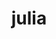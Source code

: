---
title: "julia"
layout: cache
categories: [package, develop]
meta: {"versions": ["1.9.3"], "compilers": ["gcc@=11.4.0"], "oss": ["ubuntu20.04"], "platforms": ["linux"], "targets": ["x86_64_v3"], "stacks": ["e4s", "root"], "num_specs": 5, "num_specs_by_stack": {"e4s": 5, "root": 5}}
spec_details: [{"hash": "2akccm7cgp7yaqxoftlhvagx7ulkrgqo", "compiler": "gcc@=11.4.0", "versions": ["1.9.3"], "os": "ubuntu20.04", "platform": "linux", "target": "x86_64_v3", "variants": ["build_system=makefile", "+openlibm", "+precompile"], "stacks": ["e4s", "root"], "size": "-", "tarball": "https://binaries.spack.io/develop/build_cache/linux-ubuntu20.04-x86_64_v3/gcc-11.4.0/julia-1.9.3/linux-ubuntu20.04-x86_64_v3-gcc-11.4.0-julia-1.9.3-2akccm7cgp7yaqxoftlhvagx7ulkrgqo.spack"}, {"hash": "c3e5qumiq2c5zfpcsoxsgfqlgw5on765", "compiler": "gcc@=11.4.0", "versions": ["1.9.3"], "os": "ubuntu20.04", "platform": "linux", "target": "x86_64_v3", "variants": ["build_system=makefile", "+openlibm", "patches=00569f4", "+precompile"], "stacks": ["e4s", "root"], "size": "-", "tarball": "https://binaries.spack.io/develop/build_cache/linux-ubuntu20.04-x86_64_v3/gcc-11.4.0/julia-1.9.3/linux-ubuntu20.04-x86_64_v3-gcc-11.4.0-julia-1.9.3-c3e5qumiq2c5zfpcsoxsgfqlgw5on765.spack"}, {"hash": "3shd56vu7helf4mv4h7ggrzytb2zxocp", "compiler": "gcc@=11.4.0", "versions": ["1.9.3"], "os": "ubuntu20.04", "platform": "linux", "target": "x86_64_v3", "variants": ["build_system=makefile", "+openlibm", "+precompile"], "stacks": ["e4s", "root"], "size": "-", "tarball": "https://binaries.spack.io/develop/build_cache/linux-ubuntu20.04-x86_64_v3/gcc-11.4.0/julia-1.9.3/linux-ubuntu20.04-x86_64_v3-gcc-11.4.0-julia-1.9.3-3shd56vu7helf4mv4h7ggrzytb2zxocp.spack"}, {"hash": "4n6ahnr7dcdl6h3jusvkzfvq5fon2iau", "compiler": "gcc@=11.4.0", "versions": ["1.9.3"], "os": "ubuntu20.04", "platform": "linux", "target": "x86_64_v3", "variants": ["build_system=makefile", "+openlibm", "+precompile"], "stacks": ["e4s", "root"], "size": "-", "tarball": "https://binaries.spack.io/develop/build_cache/linux-ubuntu20.04-x86_64_v3/gcc-11.4.0/julia-1.9.3/linux-ubuntu20.04-x86_64_v3-gcc-11.4.0-julia-1.9.3-4n6ahnr7dcdl6h3jusvkzfvq5fon2iau.spack"}, {"hash": "mmybp5gpzzxxlapv2byy7zo5vhr66abc", "compiler": "gcc@=11.4.0", "versions": ["1.9.3"], "os": "ubuntu20.04", "platform": "linux", "target": "x86_64_v3", "variants": ["build_system=makefile", "+openlibm", "+precompile"], "stacks": ["e4s", "root"], "size": "-", "tarball": "https://binaries.spack.io/develop/build_cache/linux-ubuntu20.04-x86_64_v3/gcc-11.4.0/julia-1.9.3/linux-ubuntu20.04-x86_64_v3-gcc-11.4.0-julia-1.9.3-mmybp5gpzzxxlapv2byy7zo5vhr66abc.spack"}]
---